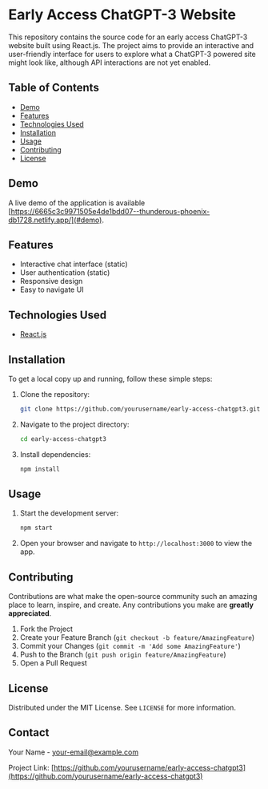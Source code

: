 # Early Access ChatGPT-3 Website

This repository contains the source code for an early access ChatGPT-3 website built using React.js. The project aims to provide an interactive and user-friendly interface for users to explore what a ChatGPT-3 powered site might look like, although API interactions are not yet enabled.

## Table of Contents

- [Demo](#demo)
- [Features](#features)
- [Technologies Used](#technologies-used)
- [Installation](#installation)
- [Usage](#usage)
- [Contributing](#contributing)
- [License](#license)

## Demo

A live demo of the application is available [https://6665c3c9971505e4de1bdd07--thunderous-phoenix-db1728.netlify.app/](#demo).

## Features

- Interactive chat interface (static)
- User authentication (static)
- Responsive design
- Easy to navigate UI

## Technologies Used

- [React.js](https://reactjs.org/)

## Installation

To get a local copy up and running, follow these simple steps:

1. Clone the repository:
    ```sh
    git clone https://github.com/yourusername/early-access-chatgpt3.git
    ```

2. Navigate to the project directory:
    ```sh
    cd early-access-chatgpt3
    ```

3. Install dependencies:
    ```sh
    npm install
    ```

## Usage

1. Start the development server:
    ```sh
    npm start
    ```

2. Open your browser and navigate to `http://localhost:3000` to view the app.

## Contributing

Contributions are what make the open-source community such an amazing place to learn, inspire, and create. Any contributions you make are **greatly appreciated**.

1. Fork the Project
2. Create your Feature Branch (`git checkout -b feature/AmazingFeature`)
3. Commit your Changes (`git commit -m 'Add some AmazingFeature'`)
4. Push to the Branch (`git push origin feature/AmazingFeature`)
5. Open a Pull Request

## License

Distributed under the MIT License. See `LICENSE` for more information.

## Contact

Your Name - [your-email@example.com](mailto:your-email@example.com)

Project Link: [https://github.com/yourusername/early-access-chatgpt3](https://github.com/yourusername/early-access-chatgpt3)
